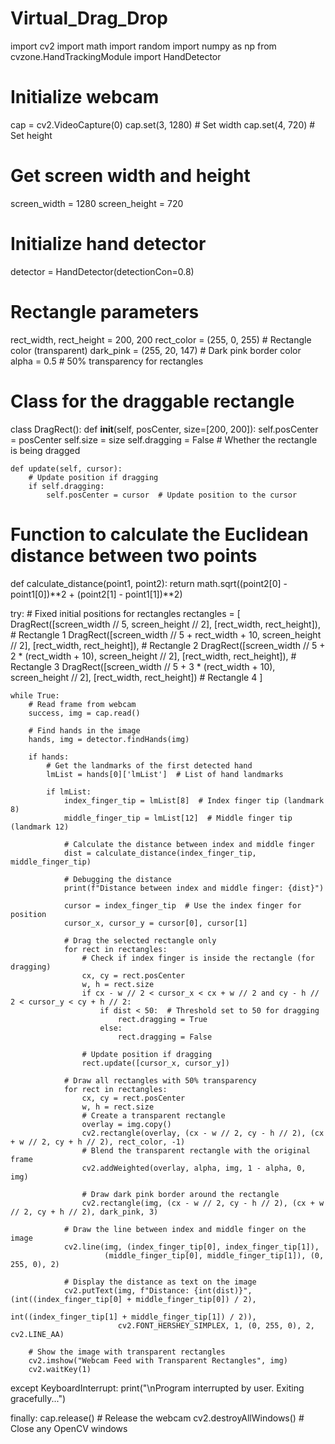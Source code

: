 # Virtual_Drag_Drop
import cv2
import math
import random
import numpy as np
from cvzone.HandTrackingModule import HandDetector

# Initialize webcam
cap = cv2.VideoCapture(0)
cap.set(3, 1280)  # Set width
cap.set(4, 720)   # Set height

# Get screen width and height
screen_width = 1280
screen_height = 720

# Initialize hand detector
detector = HandDetector(detectionCon=0.8)

# Rectangle parameters
rect_width, rect_height = 200, 200
rect_color = (255, 0, 255)  # Rectangle color (transparent)
dark_pink = (255, 20, 147)  # Dark pink border color
alpha = 0.5  # 50% transparency for rectangles

# Class for the draggable rectangle
class DragRect():
    def __init__(self, posCenter, size=[200, 200]):
        self.posCenter = posCenter
        self.size = size
        self.dragging = False  # Whether the rectangle is being dragged

    def update(self, cursor):
        # Update position if dragging
        if self.dragging:
            self.posCenter = cursor  # Update position to the cursor

# Function to calculate the Euclidean distance between two points
def calculate_distance(point1, point2):
    return math.sqrt((point2[0] - point1[0])**2 + (point2[1] - point1[1])**2)

try:
    # Fixed initial positions for rectangles
    rectangles = [
        DragRect([screen_width // 5, screen_height // 2], [rect_width, rect_height]),  # Rectangle 1
        DragRect([screen_width // 5 + rect_width + 10, screen_height // 2], [rect_width, rect_height]),  # Rectangle 2
        DragRect([screen_width // 5 + 2 * (rect_width + 10), screen_height // 2], [rect_width, rect_height]),  # Rectangle 3
        DragRect([screen_width // 5 + 3 * (rect_width + 10), screen_height // 2], [rect_width, rect_height])   # Rectangle 4
    ]

    while True:
        # Read frame from webcam
        success, img = cap.read()

        # Find hands in the image
        hands, img = detector.findHands(img)

        if hands:
            # Get the landmarks of the first detected hand
            lmList = hands[0]['lmList']  # List of hand landmarks

            if lmList:
                index_finger_tip = lmList[8]  # Index finger tip (landmark 8)
                middle_finger_tip = lmList[12]  # Middle finger tip (landmark 12)

                # Calculate the distance between index and middle finger
                dist = calculate_distance(index_finger_tip, middle_finger_tip)

                # Debugging the distance
                print(f"Distance between index and middle finger: {dist}")

                cursor = index_finger_tip  # Use the index finger for position
                cursor_x, cursor_y = cursor[0], cursor[1]

                # Drag the selected rectangle only
                for rect in rectangles:
                    # Check if index finger is inside the rectangle (for dragging)
                    cx, cy = rect.posCenter
                    w, h = rect.size
                    if cx - w // 2 < cursor_x < cx + w // 2 and cy - h // 2 < cursor_y < cy + h // 2:
                        if dist < 50:  # Threshold set to 50 for dragging
                            rect.dragging = True
                        else:
                            rect.dragging = False

                    # Update position if dragging
                    rect.update([cursor_x, cursor_y])

                # Draw all rectangles with 50% transparency
                for rect in rectangles:
                    cx, cy = rect.posCenter
                    w, h = rect.size
                    # Create a transparent rectangle
                    overlay = img.copy()
                    cv2.rectangle(overlay, (cx - w // 2, cy - h // 2), (cx + w // 2, cy + h // 2), rect_color, -1)
                    # Blend the transparent rectangle with the original frame
                    cv2.addWeighted(overlay, alpha, img, 1 - alpha, 0, img)

                    # Draw dark pink border around the rectangle
                    cv2.rectangle(img, (cx - w // 2, cy - h // 2), (cx + w // 2, cy + h // 2), dark_pink, 3)

                # Draw the line between index and middle finger on the image
                cv2.line(img, (index_finger_tip[0], index_finger_tip[1]),
                         (middle_finger_tip[0], middle_finger_tip[1]), (0, 255, 0), 2)

                # Display the distance as text on the image
                cv2.putText(img, f"Distance: {int(dist)}", (int((index_finger_tip[0] + middle_finger_tip[0]) / 2),
                                                           int((index_finger_tip[1] + middle_finger_tip[1]) / 2)),
                            cv2.FONT_HERSHEY_SIMPLEX, 1, (0, 255, 0), 2, cv2.LINE_AA)

        # Show the image with transparent rectangles
        cv2.imshow("Webcam Feed with Transparent Rectangles", img)
        cv2.waitKey(1)

except KeyboardInterrupt:
    print("\nProgram interrupted by user. Exiting gracefully...")

finally:
    cap.release()  # Release the webcam
    cv2.destroyAllWindows()  # Close any OpenCV windows
